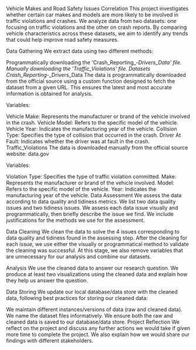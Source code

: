 Vehicle Makes and Road Safety Issues Correlation
This project investigates whether certain car makes and models are more likely to be involved in traffic violations and crashes. We analyze data from two datasets: one focusing on traffic violations and the other on crash reports. By comparing vehicle characteristics across these datasets, we aim to identify any trends that could help improve road safety measures.

Data Gathering
We extract data using two different methods:

Programmatically downloading the 'Crash_Reporting_-_Drivers_Data' file.
Manually downloading the 'Traffic_Violations' file.
Datasets
Crash_Reporting_-_Drivers_Data
The data is programmatically downloaded from the official source using a custom function designed to fetch the dataset from a given URL. This ensures the latest and most accurate information is obtained for analysis.

Variables:

Vehicle Make: Represents the manufacturer or brand of the vehicle involved in the crash.
Vehicle Model: Refers to the specific model of the vehicle.
Vehicle Year: Indicates the manufacturing year of the vehicle.
Collision Type: Specifies the type of collision that occurred in the crash.
Driver At Fault: Indicates whether the driver was at fault in the crash.
Traffic_Violations
The data is downloaded manually from the official source website: data.gov

Variables:

Violation Type: Specifies the type of traffic violation committed.
Make: Represents the manufacturer or brand of the vehicle involved.
Model: Refers to the specific model of the vehicle.
Year: Indicates the manufacturing year of the vehicle.
Data Assessment
We assess the data according to data quality and tidiness metrics. We list two data quality issues and two tidiness issues. We assess each data issue visually and programmatically, then briefly describe the issue we find. We include justifications for the methods we use for the assessment.

Data Cleaning
We clean the data to solve the 4 issues corresponding to data quality and tidiness found in the assessing step. After the cleaning for each issue, we use either the visually or programmatical method to validate the cleaning was successful. At this stage, we also remove variables that are unnecessary for our analysis and combine our datasets.

Analysis
We use the cleaned data to answer our research question. We produce at least two visualizations using the cleaned data and explain how they help us answer the question.

Data Storing
We update our local database/data store with the cleaned data, following best practices for storing our cleaned data:

We maintain different instances/versions of data (raw and cleaned data).
We name the dataset files informatively.
We ensure both the raw and cleaned data is saved to our database/data store.
Project Reflection
We reflect on the project and discuss any further actions we would take if given more time to complete the project. We also explain how we would share our findings with different stakeholders.
